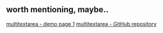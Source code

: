 ## worth mentioning, maybe..

[multitextarea - demo page 1](https://markoseppaenen.github.io/multitextareademo/demo1.html)
[multitextarea - GitHub repository](https://github.com/markoseppaenen/multitextareademo)
